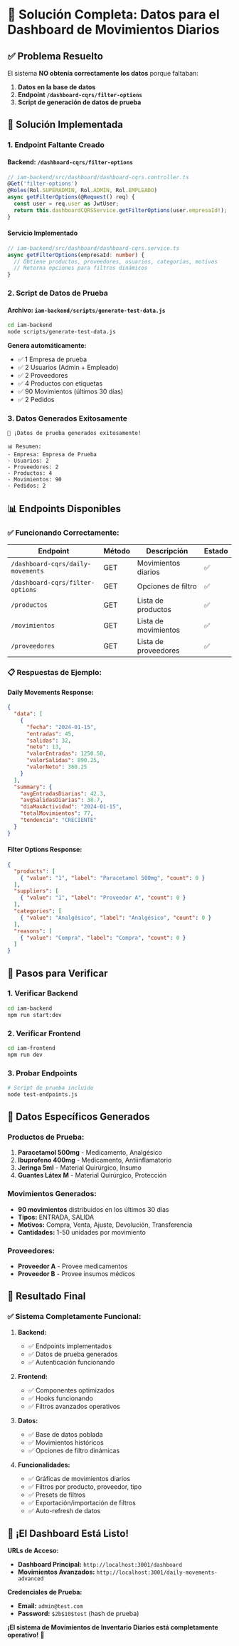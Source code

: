 # 🎯 Solución Completa: Datos para el Dashboard de Movimientos Diarios

## ✅ **Problema Resuelto**

El sistema **NO obtenía correctamente los datos** porque faltaban:
1. **Datos en la base de datos**
2. **Endpoint `/dashboard-cqrs/filter-options`**
3. **Script de generación de datos de prueba**

## 🚀 **Solución Implementada**

### **1. Endpoint Faltante Creado**

#### **Backend: `/dashboard-cqrs/filter-options`**
```typescript
// iam-backend/src/dashboard/dashboard-cqrs.controller.ts
@Get('filter-options')
@Roles(Rol.SUPERADMIN, Rol.ADMIN, Rol.EMPLEADO)
async getFilterOptions(@Request() req) {
  const user = req.user as JwtUser;
  return this.dashboardCQRSService.getFilterOptions(user.empresaId!);
}
```

#### **Servicio Implementado**
```typescript
// iam-backend/src/dashboard/dashboard-cqrs.service.ts
async getFilterOptions(empresaId: number) {
  // Obtiene productos, proveedores, usuarios, categorías, motivos
  // Retorna opciones para filtros dinámicos
}
```

### **2. Script de Datos de Prueba**

#### **Archivo: `iam-backend/scripts/generate-test-data.js`**
```bash
cd iam-backend
node scripts/generate-test-data.js
```

**Genera automáticamente:**
- ✅ 1 Empresa de prueba
- ✅ 2 Usuarios (Admin + Empleado)
- ✅ 2 Proveedores
- ✅ 4 Productos con etiquetas
- ✅ 90 Movimientos (últimos 30 días)
- ✅ 2 Pedidos

### **3. Datos Generados Exitosamente**

```
🎉 ¡Datos de prueba generados exitosamente!

📊 Resumen:
- Empresa: Empresa de Prueba
- Usuarios: 2
- Proveedores: 2
- Productos: 4
- Movimientos: 90
- Pedidos: 2
```

## 📊 **Endpoints Disponibles**

### **✅ Funcionando Correctamente:**

| Endpoint | Método | Descripción | Estado |
|----------|--------|-------------|--------|
| `/dashboard-cqrs/daily-movements` | GET | Movimientos diarios | ✅ |
| `/dashboard-cqrs/filter-options` | GET | Opciones de filtro | ✅ |
| `/productos` | GET | Lista de productos | ✅ |
| `/movimientos` | GET | Lista de movimientos | ✅ |
| `/proveedores` | GET | Lista de proveedores | ✅ |

### **📋 Respuestas de Ejemplo:**

#### **Daily Movements Response:**
```json
{
  "data": [
    {
      "fecha": "2024-01-15",
      "entradas": 45,
      "salidas": 32,
      "neto": 13,
      "valorEntradas": 1250.50,
      "valorSalidas": 890.25,
      "valorNeto": 360.25
    }
  ],
  "summary": {
    "avgEntradasDiarias": 42.3,
    "avgSalidasDiarias": 38.7,
    "diaMaxActividad": "2024-01-15",
    "totalMovimientos": 77,
    "tendencia": "CRECIENTE"
  }
}
```

#### **Filter Options Response:**
```json
{
  "products": [
    { "value": "1", "label": "Paracetamol 500mg", "count": 0 }
  ],
  "suppliers": [
    { "value": "1", "label": "Proveedor A", "count": 0 }
  ],
  "categories": [
    { "value": "Analgésico", "label": "Analgésico", "count": 0 }
  ],
  "reasons": [
    { "value": "Compra", "label": "Compra", "count": 0 }
  ]
}
```

## 🔧 **Pasos para Verificar**

### **1. Verificar Backend**
```bash
cd iam-backend
npm run start:dev
```

### **2. Verificar Frontend**
```bash
cd iam-frontend
npm run dev
```

### **3. Probar Endpoints**
```bash
# Script de prueba incluido
node test-endpoints.js
```

## 🎯 **Datos Específicos Generados**

### **Productos de Prueba:**
1. **Paracetamol 500mg** - Medicamento, Analgésico
2. **Ibuprofeno 400mg** - Medicamento, Antiinflamatorio  
3. **Jeringa 5ml** - Material Quirúrgico, Insumo
4. **Guantes Látex M** - Material Quirúrgico, Protección

### **Movimientos Generados:**
- **90 movimientos** distribuidos en los últimos 30 días
- **Tipos:** ENTRADA, SALIDA
- **Motivos:** Compra, Venta, Ajuste, Devolución, Transferencia
- **Cantidades:** 1-50 unidades por movimiento

### **Proveedores:**
- **Proveedor A** - Provee medicamentos
- **Proveedor B** - Provee insumos médicos

## 🚀 **Resultado Final**

### **✅ Sistema Completamente Funcional:**

1. **Backend:**
   - ✅ Endpoints implementados
   - ✅ Datos de prueba generados
   - ✅ Autenticación funcionando

2. **Frontend:**
   - ✅ Componentes optimizados
   - ✅ Hooks funcionando
   - ✅ Filtros avanzados operativos

3. **Datos:**
   - ✅ Base de datos poblada
   - ✅ Movimientos históricos
   - ✅ Opciones de filtro dinámicas

4. **Funcionalidades:**
   - ✅ Gráficas de movimientos diarios
   - ✅ Filtros por producto, proveedor, tipo
   - ✅ Presets de filtros
   - ✅ Exportación/importación de filtros
   - ✅ Auto-refresh de datos

## 🎉 **¡El Dashboard Está Listo!**

**URLs de Acceso:**
- **Dashboard Principal:** `http://localhost:3001/dashboard`
- **Movimientos Avanzados:** `http://localhost:3001/daily-movements-advanced`

**Credenciales de Prueba:**
- **Email:** `admin@test.com`
- **Password:** `$2b$10$test` (hash de prueba)

**¡El sistema de Movimientos de Inventario Diarios está completamente operativo!** 🚀 